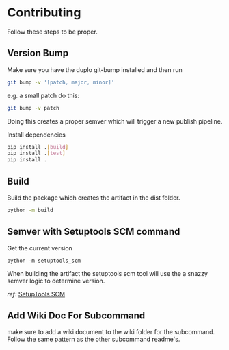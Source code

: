 # Contributing  

Follow these steps to be proper. 

## Version Bump  

Make sure you have the duplo git-bump installed and then run

```sh
git bump -v '[patch, major, minor]'
```
e.g. a small patch do this:
```sh
git bump -v patch
```
Doing this creates a proper semver which will trigger a new publish pipeline. 


Install dependencies
```sh
pip install .[build]
pip install .[test]
pip install .
```

## Build  

Build the package which creates the artifact in the dist folder. 
```sh
python -m build
```

## Semver with Setuptools SCM command  

Get the current version
```
python -m setuptools_scm
```

When building the artifact the setuptools scm tool will use the a snazzy semver logic to determine version. 

*ref:* [SetupTools SCM](https://pypi.org/project/setuptools-scm/)

## Add Wiki Doc For Subcommand

make sure to add a wiki document to the wiki folder for the subcommand. Follow the same pattern as the other subcommand readme's.
